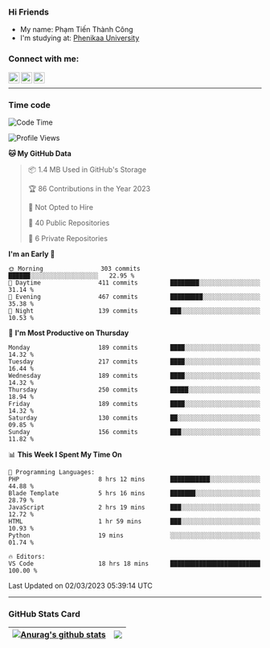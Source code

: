 ### Hi Friends

- My name: Phạm Tiến Thành Công
- I'm studying at: [Phenikaa University]


### Connect with me:
[<img align="left" alt="PhamTienThanhCong | Facebook" width="22px" src="https://upload.wikimedia.org/wikipedia/commons/thumb/1/16/Facebook-icon-1.png/640px-Facebook-icon-1.png" />][facebook]
[<img align="left" alt="PhamTienThanhCong | Zalo" width="22px" src="https://www.anphatpc.com.vn/template/anphat_2020v2/images/icon-zalo.jpg" />][zalo]
[<img align="left" alt="PhamTienThanhCong | LinkedIn" width="22px" src="https://cdn3.iconfinder.com/data/icons/inficons/512/linkedin.png" />][linkedin]

<br />

---

### Time code

<!--START_SECTION:waka-->
![Code Time](http://img.shields.io/badge/Code%20Time-898%20hrs%207%20mins-blue)

![Profile Views](http://img.shields.io/badge/Profile%20Views-2-blue)

**🐱 My GitHub Data** 

> 📦 1.4 MB Used in GitHub's Storage 
 > 
> 🏆 86 Contributions in the Year 2023
 > 
> 🚫 Not Opted to Hire
 > 
> 📜 40 Public Repositories 
 > 
> 🔑 6 Private Repositories 
 > 
**I'm an Early 🐤** 

```text
🌞 Morning                303 commits         ██████░░░░░░░░░░░░░░░░░░░   22.95 % 
🌆 Daytime                411 commits         ████████░░░░░░░░░░░░░░░░░   31.14 % 
🌃 Evening                467 commits         █████████░░░░░░░░░░░░░░░░   35.38 % 
🌙 Night                  139 commits         ███░░░░░░░░░░░░░░░░░░░░░░   10.53 % 
```
📅 **I'm Most Productive on Thursday** 

```text
Monday                   189 commits         ████░░░░░░░░░░░░░░░░░░░░░   14.32 % 
Tuesday                  217 commits         ████░░░░░░░░░░░░░░░░░░░░░   16.44 % 
Wednesday                189 commits         ████░░░░░░░░░░░░░░░░░░░░░   14.32 % 
Thursday                 250 commits         █████░░░░░░░░░░░░░░░░░░░░   18.94 % 
Friday                   189 commits         ████░░░░░░░░░░░░░░░░░░░░░   14.32 % 
Saturday                 130 commits         ██░░░░░░░░░░░░░░░░░░░░░░░   09.85 % 
Sunday                   156 commits         ███░░░░░░░░░░░░░░░░░░░░░░   11.82 % 
```


📊 **This Week I Spent My Time On** 

```text
💬 Programming Languages: 
PHP                      8 hrs 12 mins       ███████████░░░░░░░░░░░░░░   44.88 % 
Blade Template           5 hrs 16 mins       ███████░░░░░░░░░░░░░░░░░░   28.79 % 
JavaScript               2 hrs 19 mins       ███░░░░░░░░░░░░░░░░░░░░░░   12.72 % 
HTML                     1 hr 59 mins        ███░░░░░░░░░░░░░░░░░░░░░░   10.93 % 
Python                   19 mins             ░░░░░░░░░░░░░░░░░░░░░░░░░   01.74 % 

🔥 Editors: 
VS Code                  18 hrs 18 mins      █████████████████████████   100.00 % 
```


 Last Updated on 02/03/2023 05:39:14 UTC
<!--END_SECTION:waka-->

---

### GitHub Stats Card

| <a href="https://github.com/phamtienthanhcong"><img align="center" src="https://github-readme-stats.vercel.app/api?username=PhamTienThanhCong&show_icons=true&include_all_commits=true&theme=buefy&hide_border=true&theme=ocean_dark" alt="Anurag's github stats" /></a> | <a href="https://github.com/phamtienthanhcong"><img align="center" src="https://github-readme-stats.vercel.app/api/top-langs/?username=PhamTienThanhCong&layout=compact&theme=buefy&hide_border=true&theme=ocean_dark" /></a> |
| ------------- | ------------- |

[Phenikaa University]: https://phenikaa-uni.edu.vn/vi
[facebook]: https://www.facebook.com/phamtienthanhcong
[linkedin]: https://linkedin.com/in/phamtienthanhcong
[zalo]: https://zalo.me/0396396332
[tiktok]: https://www.tiktok.com/@phamtienthanhcong
[web]: https://github.com/PhamTienThanhCong/web_dev
[min project]: https://github.com/PhamTienThanhCong/Project-Of-Web
[c and cpp]: https://github.com/PhamTienThanhCong/Code_C_and_Cpro
[python]: https://github.com/PhamTienThanhCong/Python_beginer
